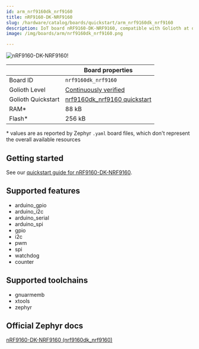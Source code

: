 ```yaml
---
id: arm_nrf9160dk_nrf9160
title: nRF9160-DK-NRF9160
slug: /hardware/catalog/boards/quickstart/arm_nrf9160dk_nrf9160
description: IoT board nRF9160-DK-NRF9160, compatible with Golioth at quickstart level.
image: /img/boards/arm/nrf9160dk_nrf9160.png

---
```


[//]: # (This is an auto-generated file, do not edit! Changes to it will be lost upon re-generation)

![nRF9160-DK-NRF9160!](/img/boards/arm/nrf9160dk_nrf9160.png "nRF9160-DK-NRF9160")

|                | Board properties     |
| -------------  | -------------------- |
| Board ID       | `nrf9160dk_nrf9160` |
| Golioth Level  | [Continuously verified](/hardware#continuously-verified-boards) |
| Golioth Quickstart | [nrf9160dk_nrf9160 quickstart](/hardware/nrf91/zephyr-quickstart) || Architecture   | ARM |
| RAM*           | 88 kB |
| Flash*         | 256 kB |

\* values are as reported by Zephyr `.yaml` board files, which don't represent the overall available resources

## Getting started

See our [quickstart guide for nRF9160-DK-NRF9160](/hardware/nrf91/zephyr-quickstart).


## Supported features

* arduino_gpio
* arduino_i2c
* arduino_serial
* arduino_spi
* gpio
* i2c
* pwm
* spi
* watchdog
* counter

## Supported toolchains

* gnuarmemb
* xtools
* zephyr

## Official Zephyr docs

[nRF9160-DK-NRF9160 (nrf9160dk_nrf9160)](https://docs.zephyrproject.org/latest/boards/arm/nrf9160dk_nrf9160/doc/index.html)
